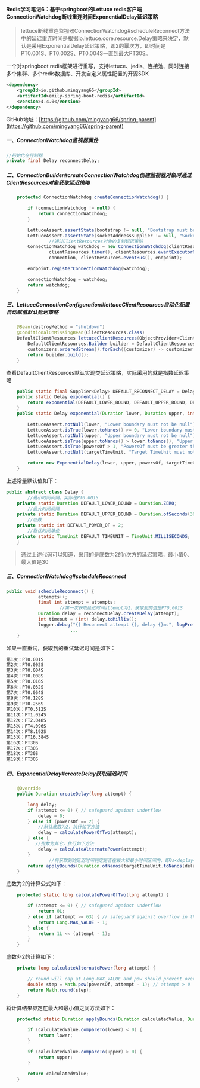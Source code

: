 #### Redis学习笔记6：基于springboot的Lettuce redis客户端ConnectionWatchdog断线重连时间ExponentialDelay延迟策略

> lettuce断线重连监视器ConnectionWatchdog#scheduleReconnect方法中的延迟重连时间是根据io.lettuce.core.resource.Delay策略来决定，默认是采用ExponentialDelay延迟策略，即2的幂次方，即时间是PT0.001S、PT0.002S、PT0.004S一直到最大PT30S。

一个对springboot redis框架进行重写，支持lettuce、jedis、连接池、同时连接多个集群、多个redis数据库、开发自定义属性配置的开源SDK

```xml
<dependency>
    <groupId>io.github.mingyang66</groupId>
    <artifactId>emily-spring-boot-redis</artifactId>
    <version>4.4.0</version>
</dependency>
```

GitHub地址：[https://github.com/mingyang66/spring-parent](https://github.com/mingyang66/spring-parent)

##### 一、ConnectionWatchdog监视器属性

```java
//初始化在控制器
private final Delay reconnectDelay;
```

##### 二、ConnectionBuilder#createConnectionWatchdog创建监视器对象时通过ClientResources对象获取延迟策略

```java
    protected ConnectionWatchdog createConnectionWatchdog() {

        if (connectionWatchdog != null) {
            return connectionWatchdog;
        }

        LettuceAssert.assertState(bootstrap != null, "Bootstrap must be set for autoReconnect=true");
        LettuceAssert.assertState(socketAddressSupplier != null, "SocketAddressSupplier must be set for autoReconnect=true");
				//通过ClientResources对象的复制延迟策略
        ConnectionWatchdog watchdog = new ConnectionWatchdog(clientResources.reconnectDelay(), clientOptions, bootstrap,
                clientResources.timer(), clientResources.eventExecutorGroup(), socketAddressSupplier, reconnectionListener,
                connection, clientResources.eventBus(), endpoint);

        endpoint.registerConnectionWatchdog(watchdog);

        connectionWatchdog = watchdog;
        return watchdog;
    }
```

##### 三、LettuceConnectionConfiguration#lettuceClientResources自动化配置自动赋值默认延迟策略

```java
	@Bean(destroyMethod = "shutdown")
	@ConditionalOnMissingBean(ClientResources.class)
	DefaultClientResources lettuceClientResources(ObjectProvider<ClientResourcesBuilderCustomizer> customizers) {
		DefaultClientResources.Builder builder = DefaultClientResources.builder();
		customizers.orderedStream().forEach((customizer) -> customizer.customize(builder));
		return builder.build();
	}
```

查看DefaultClientResources默认实现类延迟策略，实际采用的就是指数延迟策略

```java
    public static final Supplier<Delay> DEFAULT_RECONNECT_DELAY = Delay::exponential;
    public static Delay exponential() {
        return exponential(DEFAULT_LOWER_BOUND, DEFAULT_UPPER_BOUND, DEFAULT_POWER_OF, DEFAULT_TIMEUNIT);
    }
    public static Delay exponential(Duration lower, Duration upper, int powersOf, TimeUnit targetTimeUnit) {

        LettuceAssert.notNull(lower, "Lower boundary must not be null");
        LettuceAssert.isTrue(lower.toNanos() >= 0, "Lower boundary must be greater or equal to 0");
        LettuceAssert.notNull(upper, "Upper boundary must not be null");
        LettuceAssert.isTrue(upper.toNanos() > lower.toNanos(), "Upper boundary must be greater than the lower boundary");
        LettuceAssert.isTrue(powersOf > 1, "PowersOf must be greater than 1");
        LettuceAssert.notNull(targetTimeUnit, "Target TimeUnit must not be null");

        return new ExponentialDelay(lower, upper, powersOf, targetTimeUnit);
    }
```

上述常量默认值如下：

```java
public abstract class Delay {
		//最小时间间隔，实际是PT0.001S
    private static Duration DEFAULT_LOWER_BOUND = Duration.ZERO;
		//最大时间间隔
    private static Duration DEFAULT_UPPER_BOUND = Duration.ofSeconds(30);
		//底数
    private static int DEFAULT_POWER_OF = 2;
		//默认时间单位
    private static TimeUnit DEFAULT_TIMEUNIT = TimeUnit.MILLISECONDS;
    }
```

> 通过上述代码可以知道，采用的是底数为2的n次方的延迟策略，最小值0、最大值是30

##### 三、ConnectionWatchdog#scheduleReconnect

```java
public void scheduleReconnect() {
            attempts++;
            final int attempt = attempts;
  					//第一次获取延迟时间attempt为1，获取到的值是PT0.001S
            Duration delay = reconnectDelay.createDelay(attempt);
            int timeout = (int) delay.toMillis();
            logger.debug("{} Reconnect attempt {}, delay {}ms", logPrefix(), attempt, timeout);
						...
    }
```

如果一直重试，获取到的重试延迟时间是如下：

```sh
第1次：PT0.001S
第2次：PT0.002S
第3次：PT0.004S
第4次：PT0.008S
第5次：PT0.016S
第6次：PT0.032S
第7次：PT0.064S
第8次：PT0.128S
第9次：PT0.256S
第10次：PT0.512S
第11次：PT1.024S
第12次：PT2.048S
第13次：PT4.096S
第14次：PT8.192S
第15次：PT16.384S
第16次：PT30S
第17次：PT30S
第18次：PT30S
第19次：PT30S
```

##### 四、ExponentialDelay#createDelay获取延迟时间

```java
    @Override
    public Duration createDelay(long attempt) {

        long delay;
        if (attempt <= 0) { // safeguard against underflow
            delay = 0;
        } else if (powersOf == 2) {
            //默认底数为2，执行如下方法
            delay = calculatePowerOfTwo(attempt);
        } else {
           //指数为其它，执行如下方法
            delay = calculateAlternatePower(attempt);
        }
				//将获取到的延迟时间判定是否在最大和最小时间区间内，即0s<deplay<30s
        return applyBounds(Duration.ofNanos(targetTimeUnit.toNanos(delay)));
    }
```

底数为2的计算公式如下：

```java
    protected static long calculatePowerOfTwo(long attempt) {

        if (attempt <= 0) { // safeguard against underflow
            return 0L;
        } else if (attempt >= 63) { // safeguard against overflow in the bitshift operation
            return Long.MAX_VALUE - 1;
        } else {
            return 1L << (attempt - 1);
        }
    }
```

底数非2的计算如下：

```java
    private long calculateAlternatePower(long attempt) {

        // round will cap at Long.MAX_VALUE and pow should prevent overflows
        double step = Math.pow(powersOf, attempt - 1); // attempt > 0
        return Math.round(step);
    }
```

将计算结果界定在最大和最小值之间方法如下：

```java
    protected static Duration applyBounds(Duration calculatedValue, Duration lower, Duration upper) {

        if (calculatedValue.compareTo(lower) < 0) {
            return lower;
        }

        if (calculatedValue.compareTo(upper) > 0) {
            return upper;
        }

        return calculatedValue;
    }
```

